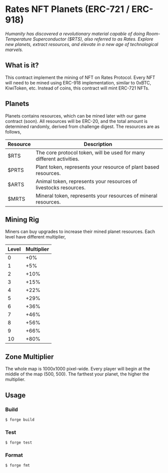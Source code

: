 # Rates NFT Planets (ERC-721 / ERC-918)

_Humanity has discovered a revolutionary material capable of doing Room-Temperature Superconductor (\$RTS), also referred to as Rates. Explore new planets, extract resources, and elevate in a new age of technological marvels._

## What is it?

This contract implement the mining of NFT on Rates Protocol. Every NFT will need to be mined using
ERC-918 implementation, similar to 0xBTC, KiwiToken, etc. Instead of coins, this contract will mint
ERC-721 NFTs.

## Planets

Planets contains resources, which can be mined later with our game contract (soon). All resources will be ERC-20, and the total amount is determined randomly, derived from challenge digest. The resources are as follows,

| Resource | Description                                                          |
| -------- | -------------------------------------------------------------------- |
| \$RTS    | The core protocol token, will be used for many different activities. |
| \$PRTS   | Plant token, represents your resource of plant based resources.      |
| \$ARTS   | Animal token, represents your resources of livestocks resources.     |
| \$MRTS   | Mineral token, represents your resources of mineral resources.       |

## Mining Rig

Miners can buy upgrades to increase their mined planet resources. Each level have different multiplier,

| Level | Multiplier |
| ----- | ---------- |
| 0     | +0%        |
| 1     | +5%        |
| 2     | +10%       |
| 3     | +15%       |
| 4     | +22%       |
| 5     | +29%       |
| 6     | +36%       |
| 7     | +46%       |
| 8     | +56%       |
| 9     | +66%       |
| 10    | +80%       |

## Zone Multiplier

The whole map is 1000x1000 pixel-wide. Every player will begin at the middle of the map (500, 500).
The farthest your planet, the higher the multiplier.

## Usage

### Build

```shell
$ forge build
```

### Test

```shell
$ forge test
```

### Format

```shell
$ forge fmt
```
